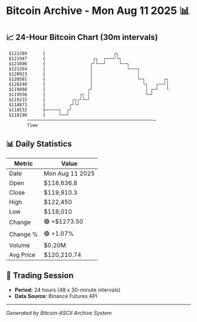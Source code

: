 # Bitcoin Archive - Mon Aug 11 2025 📊

## 📈 24-Hour Bitcoin Chart (30m intervals)

```
 $122289      ┤                          ┌┐                    
 $121947      ┤                  ┌┐  ┌───┘└┐                   
 $121606      ┤                 ┌┘└──┘     └──┐                
 $121264      ┤                 │             └───┐            
 $120923      ┤                 │                 │            
 $120581      ┤                 │                 └─┐       ┌┐ 
 $120240      ┤                 │                   └┐   ┌──┘│ 
 $119898      ┤                ┌┘                    │ ┌─┘   └ 
 $119556      ┤             ┌┐ │                     └─┘       
 $119215      ┤          ┌┐┌┘└─┘                               
 $118873      ┤         ┌┘└┘                                   
 $118532      ┼─────┐  ┌┘                                      
 $118190      ┤     └──┘                                       
        ────────────────────────────────────────────────→
        Time
```

## 📊 Daily Statistics

| Metric | Value |
|--------|-------|
| Date | Mon Aug 11 2025 |
| Open | $118,636.8 |
| Close | $119,910.3 |
| High | $122,450 |
| Low | $118,010 |
| Change | 🟢 +$1273.50 |
| Change % | 🟢 +1.07% |
| Volume | $0.20M |
| Avg Price | $120,210.74 |

## 📅 Trading Session

- **Period:** 24 hours (48 x 30-minute intervals)
- **Data Source:** Binance Futures API

---
*Generated by Bitcoin-ASCII Archive System*

